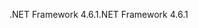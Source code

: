 <span data-ttu-id="6acd2-101">.NET Framework 4.6.1</span><span class="sxs-lookup"><span data-stu-id="6acd2-101">.NET Framework 4.6.1</span></span>